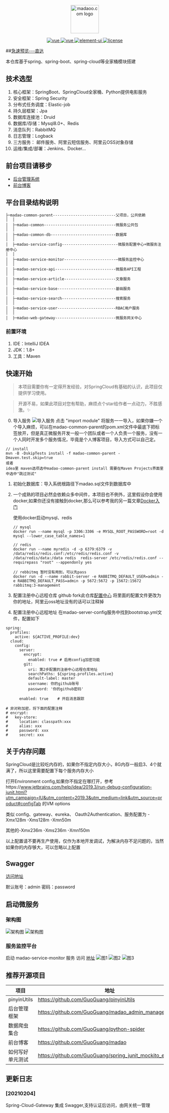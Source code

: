 
<p align="center">
<a href="https://github.com/GuoGuang/madao" target="blank">
    <img src="https://yd-note.oss-cn-beijing.aliyuncs.com/favicon.ico" height="90" alt="madaoo.com logo" />
</a>
</p>

<p align="center">
  <a href="#">
    <img src="https://img.shields.io/badge/jdk->=1.8-blue.svg" alt="vue">
  </a>
  <a href="#">
    <img src="https://img.shields.io/badge/license-GPL%20(%3E%3D%202)-blue" alt="vue">
  </a>
  <a href="#">
    <img src="https://img.shields.io/badge/springcloud-Finchley.SR2-brightgreen.svg" alt="element-ui">
  </a>
  <a href="#">
    <img src="https://img.shields.io/badge/springboot-2.0.2.RELEASE-brightgreen.svg" alt="license">
  </a>
</p>

##[急速预览---直达](https://madaoo.com)

本仓库基于spring、spring-boot、spring-cloud等全家桶模块搭建

## 技术选型
1. 核心框架：SpringBoot、SpringCloud全家桶、Python提供电影服务
2. 安全框架：Spring Security
3. 分布式任务调度：Elastic-job
4. 持久层框架：Jpa
5. 数据库连接池：Druid
6. 数据库/存储：Mysql8.0+、Redis
7. 消息队列：RabbitMQ
8. 日志管理：Logback
9. 三方服务： 邮件服务、阿里云短信服务、阿里云OSS对象存储
10. 运维/集成/部署：Jenkins、Docker...

## 前台项目请移步 
- [后台管理系统](https://github.com/GuoGuang/madao_admin_manage)
- [前台博客](https://github.com/GuoGuang/madao)

## 平台目录结构说明
```
├─madao-common-parent----------------------------父项目，公共依赖
│  │
│  ├─madao-common--------------------------------微服务公共包
│  │
│  ├─madao-common-db-----------------------------数据库
│  │
│  ├─madao-service-config-------------------------微服务配置中心+微服务注册中心
│  │
│  ├─madao-service-monitor-----------------------—微服务监控中心 
│  │
│  ├─madao-service-api---------------------------微服务API工程
│  │
│  ├─madao-service-article-----------------------文章服务
│  │
│  ├─madao-service-base--------------------------基础服务
│  │
│  ├─madao-service-search------------------------搜索服务
│  │
│  ├─madao-service-user--------------------------RBAC用户服务
│  │
│  ├─madao-web-gateway---------------------------微服务网关中心

```
### 前置环境
1. IDE：IntelliJ IDEA
2. JDK：1.8+ 
3. 工具：Maven

## 快速开始
> 本项目需要你有一定得开发经验，对SpringCloud有基础的认识，此项目仅提供学习使用。

> 开源不易，如果此项目对您有帮助，麻烦点个star给作者一点动力，不胜感激。:sparkles:


0. 导入服务
![导入服务](https://github.com/GuoGuang/madao_service/blob/develop/madao-common-parent/image/service.png)
点击 "import module" 将服务一一导入，如果你嫌一个个导入麻烦，可以在madao-common-parent的pom.xml文件中最底下把<modules>标签放开，但是真正微服务开发一般一个团队或者一个人负责一个服务，没有一个人同时开发多个服务情况，毕竟是个人博客项目，导入方式可以自己定。
```
// install
mvn -B -DskipTests install -f madao-common-parent -Dmaven.test.skip=true  
或者 
idea里 maven选项选中madao-common-parent install 需要在Maven Projects界面里中选中"跳过测试"
```

1. 初始化数据库：导入系统根路径下madao.sql文件到数据库中

2. 一个成熟的项目必然会依赖众多中间件，本项目也不例外，这里假设你会使用docker,如果你还没有接触到docker,那么可以参考我的另一篇文章[Docker入门](https://madaoo.com/article/1263480522076721152)

    使用docker启动mysql、redis
    ```
    // mysql
    docker run --name mysql -p 3306:3306 -e MYSQL_ROOT_PASSWORD=root -d mysql --lower_case_table_names=1
    
    // redis
    docker run --name myredis -d -p 6379:6379 -v /data/redis/redis.conf:/etc/redis/redis.conf -v /data/redis/data:/data redis  redis-server /etc/redis/redis.conf --requirepass "root" --appendonly yes
    
    // rebbitmq 暂时没有用到，可以先pass
    docker run -d --name rabbit-server -e RABBITMQ_DEFAULT_USER=admin -e RABBITMQ_DEFAULT_PASS=admin -p 5672:5672 -p 15672:15672 rabbitmq:3-management
    
    ```

3. 配置注册中心远程仓库
github fork此仓库[配置中心](https://github.com/GuoGuang/madao_config)
将里面的配置文件更改为你的地址，阿里云oss地址没有的话可以注释掉

4.  配置注册中心远程地址
在madao-server-config服务中找到bootstrap.yml文件，配置如下

```
spring:
  profiles:
    active: ${ACTIVE_PROFILE:dev}
  cloud:
    config:
      server:
        encrypt:
          enabled: true # 启用config加密功能
        git:
          uri: 第2步配置的注册中心远程仓库地址
          searchPaths: ${spring.profiles.active}
          default-label: master
          username: 你的github账号
          password: '你的github密码'

      enabled: true    # 开启消息跟踪

# 非对称加密，将下面的配置注释
# encrypt:
#   key-store:
#     location: classpath:xxx
#     alias: xxx
#     password: xxx
#     secret: xxx
```

## 关于内存问题

SpringCloud是比较吃内存的，如果你不指定内存大小，8G内存一般启3、4个就满了，所以这里需要配置下每个服务内存大小

打开Environment config,如果你不指定在哪打开，参考https://www.jetbrains.com/help/idea/2019.3/run-debug-configuration-junit.html?utm_campaign=IU&utm_content=2019.3&utm_medium=link&utm_source=product#configTab 的VM options

类似 config、gateway、eureka、 Oauth2Authentication、服务配置为 -Xmx128m -Xms128m -Xmn50m 

其他的-Xmx236m -Xms236m -Xmn150m 

以上配置请不要再生产使用，仅作为本地开发调试，为解决内存不足问题的，当然如果你的内存够大，可以忽略以上配置

## Swagger 
[访问地址](http://127.0.0.1:8080/swagger-ui/)

默认账号：admin 密码：password

## 启动微服务
### 架构图
![架构图](https://github.com/GuoGuang/madao_service/blob/develop/madao-common-parent/image/%E6%9E%B6%E6%9E%84%E5%9B%BE1.png)
![架构图](https://github.com/GuoGuang/madao_service/blob/develop/madao-common-parent/image/%E6%9E%B6%E6%9E%84%E5%9B%BE2.png)

### 服务监控平台
启动 madao-service-monitor 服务 
访问 [地址](http://127.0.0.1:9002)
![图1](https://github.com/GuoGuang/madao_service/blob/develop/madao-common-parent/image/Application.png)
![图2](https://github.com/GuoGuang/madao_service/blob/develop/madao-common-parent/image/Wallboard.png)
![图3](https://github.com/GuoGuang/madao_service/blob/develop/madao-common-parent/image/Details.png)

## 推荐开源项目
项目 | 地址
---|---
pinyinUtils | https://github.com/GuoGuang/pinyinUtils
后台管理框架 | https://github.com/GuoGuang/madao_admin_manage
数据爬虫集合 | https://github.com/GuoGuang/python-spider
前台博客 | https://github.com/GuoGuang/madao
如何写好单元测试 | https://github.com/GuoGuang/spring_junit_mockito_example


## 更新日志
### [20210204]
Spring-Cloud-Gateway 集成 Swagger,支持认证后访问，由网关统一管理
